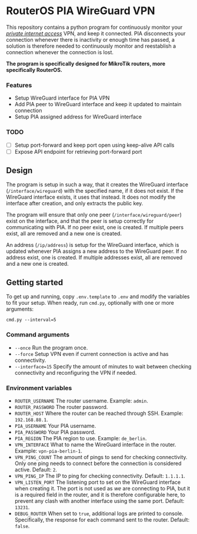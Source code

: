 # RouterOS PIA WireGuard VPN

This repository contains a python program for continuously monitor your _[private internet access](https://www.privateinternetaccess.com/)_ VPN, and keep it connected.
PIA disconnects your connection whenever there is inactivity or enough time has passed, a solution is therefore needed to continuously monitor and reestablish a connection whenever the connection is lost.


**The program is specifically designed for MikroTik routers, more specifically RouterOS.**

### Features

- Setup WireGuard interface for PIA VPN
- Add PIA peer to WireGuard interface and keep it updated to maintain connection
- Setup PIA assigned address for WireGuard interface


### TODO

- [ ] Setup port-forward and keep port open using keep-alive API calls
- [ ] Expose API endpoint for retrieving port-forward port

## Design

The program is setup in such a way, that it creates the WireGuard interface (`/interface/wireguard`) with the specified name, if it does not exist.
If the WireGuard interface exists, it uses that instead.
It does not modify the interface after creation, and only extracts the public key.

The program will ensure that only one peer (`/interface/wireguard/peer`) exist on the interface, and that the peer is setup correctly for communicating with PIA.
If no peer exist, one is created. If multiple peers exist, all are removed and a new one is created.

An address (`/ip/address`) is setup for the WireGuard interface, which is updated whenever PIA assigns a new address to the WireGuard peer.
If no address exist, one is created. If multiple addresses exist, all are removed and a new one is created.

## Getting started

To get up and running, copy `.env.template` to `.env` and modify the variables to fit your setup.
When ready, run `cmd.py`, optionally with one or more arguments:
```shell
cmd.py --interval=5
```

### Command arguments
- `--once`
  Run the program once.
- `--force`
  Setup VPN even if current connection is active and has connectivity.
- `--interface=15`
  Specify the amount of minutes to wait between checking connectivity and reconfiguring the VPN if needed. 

### Environment variables

- `ROUTER_USERNAME`
    The router username. Example: `admin`.
- `ROUTER_PASSWORD`
    The router password.
- `ROUTER_HOST`
    Where the router can be reached through SSH. Example: `192.168.88.1`.
- `PIA_USERNAME`
    Your PIA username.
- `PIA_PASSWORD`
    Your PIA password.
- `PIA_REGION`
    The PIA region to use. Example: `de_berlin`.
- `VPN_INTERFACE`
    What to name the WireGuard interface in the router. Example: `vpn-pia-berlin-1`.
- `VPN_PING_COUNT`
    The amount of pings to send for checking connectivity.
    Only one ping needs to connect before the connection is considered active.
    Default: `2`.
- `VPN_PING_IP`
    The IP to ping for checking connectivity.
    Default: `1.1.1.1`.
- `VPN_LISTEN_PORT`
    The listening port to set on the WireGuard interface when creating it. The port is not used as _we_ are connecting to PIA, but it is a required field in the router, and it is therefore configurable here, to prevent any clash with another interface using the same port.
    Default: `13231`.
- `DEBUG_ROUTER`
    When set to `true`, additional logs are printed to console.
    Specifically, the response for each command sent to the router.
    Default: `false`.
